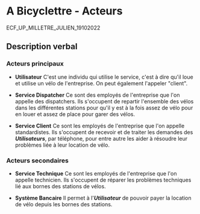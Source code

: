 A Bicyclettre - Acteurs
======

ECF_UP_MILLETRE_JULIEN_19102022

## Description verbal

### Acteurs principaux

- **Utilisateur**
C'est une individu qui utilise le service, c'est à dire qu'il loue et utilise un vélo de l'entreprise. On peut également l'appeler "client".

- **Service Dispatcher**
Ce sont des employés de l'entreprise que l'on appelle des dispatchers. Ils s'occupent de repartir l'ensemble des vélos dans les différentes stations pour qu'il y est à la fois assez de vélo pour en louer et assez de place pour garer des vélos.

- **Service Client**
Ce sont les employés de l'entreprise que l'on appelle standardistes. Ils s'occupent de recevoir et de traiter les demandes des ***Utilisateurs***, par téléphone, pour entre autre les aider à résoudre leur problèmes liée à leur location de vélo.

### Acteurs secondaires

- **Service Technique**
Ce sont les employés de l'entreprise que l'on appelle technicien. Ils s'occupent de réparer les problèmes techniques lié aux bornes des stations de vélos.

- **Système Bancaire**
Il permet à l'***Utilisateur*** de pouvoir payer la location de vélo depuis les bornes des stations.
